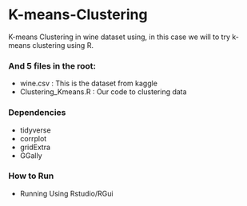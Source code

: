 # K-means-Clustering
K-means Clustering in wine dataset using, in this case we will to try k-means clustering using R.

### And 5 files in the root:
* wine.csv : This is the dataset from kaggle
* Clustering_Kmeans.R : Our code to clustering data

### Dependencies
* tidyverse
* corrplot
* gridExtra
* GGally
                  
### How to Run
* Running Using Rstudio/RGui
